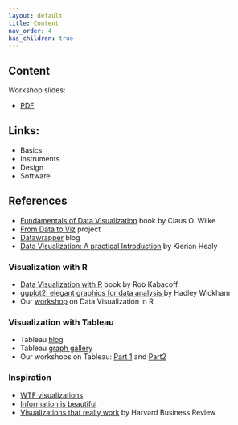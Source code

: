```yaml
---
layout: default
title: Content
nav_order: 4
has_children: true
---
```

## Content

Workshop slides:
- [PDF](https://github.com/ubc-library-rc/basics_of_data_viz/files/6864815/Data.Viz.Content.pdf)


## Links:
- Basics
- Instruments
- Design
- Software

## References 
- [Fundamentals of Data Visualization](https://clauswilke.com/dataviz/) book by Claus O. Wilke
- [From Data to Viz](https://www.data-to-viz.com/) project 
- [Datawrapper](https://blog.datawrapper.de/) blog
- [Data Visualization: A practical Introduction](https://socviz.co/) by Kierian Healy

### Visualization with R
- [Data Visualization with R](https://rkabacoff.github.io/datavis/index.html) book by Rob Kabacoff
- [ggplot2: elegant graphics for data analysis ](https://ggplot2-book.org/) by Hadley Wickham
- Our [workshop](https://ubc-library-rc.github.io/data-analysis-r/visualization/introduction.html) on Data Visualization in R

### Visualization with Tableau
- Tableau [blog](https://www.tableau.com/about/blog) 
- Tableau [graph gallery](https://public.tableau.com/en-us/gallery/?tab=viz-of-the-day&type=viz-of-the-day )
- Our workshops on Tableau: [Part 1](https://ubc-library-rc.github.io/intro-data-viz/) and [Part2](https://ubc-library-rc.github.io/tableau-dashboard/)

### Inspiration
- [WTF visualizations](http://viz.wtf/)
- [Information is beautiful](https://www.informationisbeautifulawards.com/)
- [Visualizations that really work](https://hbr.org/2016/06/visualizations-that-really-work) by Harvard Business Review
